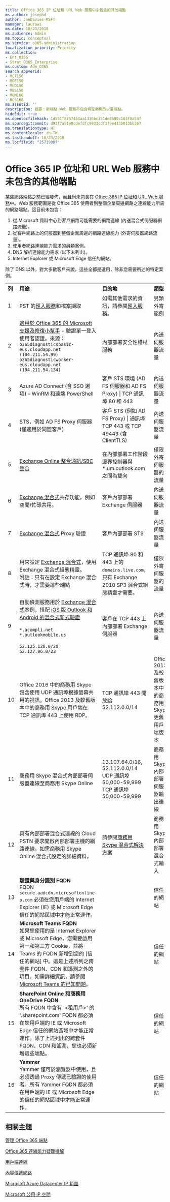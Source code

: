 ```yaml
---
title: Office 365 IP 位址和 URL Web 服務中未包含的其他端點
ms.author: josephd
author: JoeDavies-MSFT
manager: laurawi
ms.date: 10/23/2018
ms.audience: Admin
ms.topic: conceptual
ms.service: o365-administration
localization_priority: Priority
ms.collection:
- Ent_O365
- Strat_O365_Enterprise
ms.custom: Adm_O365
search.appverid:
- MET150
- MOE150
- MED150
- MBS150
- MOM160
- BCS160
ms.assetid: ''
description: 摘要：新端點 Web 服務不包含特定案例的少量端點。
hideEdit: true
ms.openlocfilehash: 1d551f8757464aa1336bc351de8689c103f0a54f
ms.sourcegitcommit: d93f7a51e8cdefdfc9933cdf1f9e413b013bb367
ms.translationtype: HT
ms.contentlocale: zh-TW
ms.lasthandoff: 10/23/2018
ms.locfileid: "25719007"
---
```

# <a name="additional-endpoints-not-included-in-the-office-365-ip-address-and-url-web-service"></a>Office 365 IP 位址和 URL Web 服務中未包含的其他端點

某些網路端點之前已經發佈，而且尚未包含在 [Office 365 IP 位址和 URL Web 服務](office-365-ip-web-service.md)中。Web 服務範圍是從 Office 365 使用者到整個企業周邊網路之連線能力所需的網路端點。這目前未包含：

1. 從 Microsoft 資料中心到客戶網路可能需要的網路連線 (內送混合式伺服器網路流量)。
2. 從客戶網路上的伺服器到整個企業周邊的網路連線能力 (外寄伺服器網路流量)。
3. 使用者網路連線能力需求的另類案例。
4. DNS 解析連線能力需求 (以下未列出)。
5. Internet Explorer 或 Microsoft Edge 信任的網站。

除了 DNS 以外，對大多數客戶來說，這些全都是選用，除非您需要所述的特定案例。

|||||
|:-----|:-----|:-----|:-----|
| **列** | **用途** | **目的地** | **類型** |
| 1  | PST 的[匯入服務](https://support.office.com/article/use-network-upload-to-import-your-organization-pst-files-to-office-365-103f940c-0468-4e1a-b527-cc8ad13a5ea6)和檔案擷取 | 如需其他需求的資訊，請參閱[匯入服務](https://support.office.com/article/use-network-upload-to-import-your-organization-pst-files-to-office-365-103f940c-0468-4e1a-b527-cc8ad13a5ea6)。 | 另類外寄範例 |
| 2  | [適用於 Office 365 的 Microsoft 支援及修復小幫手](https://diagnostics.office.com/#/) - 驗證單一登入使用者認證。來源：<br> ```o365diagnosticsbasic-eus.cloudapp.net (104.211.54.99)``` <br> ```o365diagnosticworker-eus.cloudapp.net (104.211.54.134)```  | 內部部署安全性權杖服務 | 內送伺服器流量 |
| 3  | Azure AD Connect (含 SSO 選項) – WinRM 和遠端 PowerShell | 客戶 STS 環境 (AD FS 伺服器和 AD FS Proxy) \| TCP 通訊埠 80 和 443 | 內送伺服器流量 |
| 4  | STS，例如 AD FS Proxy 伺服器 (僅適用於同盟客戶) | 客戶 STS (例如 AD FS Proxy) \| 通訊埠 TCP 443 或 TCP 49443 (含 ClientTLS) | 內送伺服器流量 |
| 5  | [Exchange Online 整合通訊/SBC 整合](https://technet.microsoft.com/library/jj673565.aspx) | 在內部部署工作階段邊界控制器與 *.um.outlook.com 之間為雙向 | 僅限外寄伺服器的流量 |
| 6  | [Exchange 混合式](https://docs.microsoft.com/exchange/exchange-deployment-assistant)共存功能，例如空閒/忙碌共用。 | 客戶內部部署 Exchange 伺服器 | 內送伺服器流量 |
| 7  | [Exchange 混合式](https://docs.microsoft.com/exchange/exchange-deployment-assistant) Proxy 驗證 | 客戶內部部署 STS | 內送伺服器流量 |
| 8  | 用來設定 [Exchange 混合式](https://docs.microsoft.com/exchange/exchange-deployment-assistant)，使用 Exchange 混合式組態精靈。 <br> 附註：只有在設定 Exchange 混合式時，才需要這些端點  | TCP 通訊埠 80 和 443 上的 ```domains.live.com```，只有 Exchange 2010 SP3 混合式組態精靈才需要。 | 僅限外寄伺服器的流量 |
| 9  | 自動偵測服務用於 [Exchange 混合式](https://docs.microsoft.com/exchange/exchange-deployment-assistant)案例，搭配 [iOS 版 Outlook 和 Android 的混合式新式驗證](https://docs.microsoft.com/Exchange/clients/outlook-for-ios-and-android/use-hybrid-modern-auth) <BR> <BR> ```*.acompli.net``` <BR> ```*.outlookmobile.us``` <BR> <BR> ```52.125.128.0/20``` <BR> ```52.127.96.0/23``` <BR> | 客戶在 TCP 443 上內部部署 Exchange 伺服器 | 內送伺服器流量 |
| 10  | Office 2016 中的商務用 Skype 包含使用 UDP 通訊埠根據螢幕共用的視訊。Office 2013 及較舊版本中的商務用 Skype 用戶端在 TCP 通訊埠 443 上使用 RDP。 | TCP 通訊埠 443 開放給 52.112.0.0/14 | Office 2013 及較舊版本中的商務用 Skype 更舊用戶端版本 |
| 11  | 商務用 Skype 混合式內部部署伺服器連線至商務用 Skype Online | 13.107.64.0/18, 52.112.0.0/14 UDP 通訊埠 50,000-59,999 <BR>  TCP 通訊埠 50,000-59,999 | 商務用 Skype 內部部署伺服器輸出連線 |
| 12  | 具有內部部署混合式連線的 Cloud PSTN 要求開啟內部部署主機的網路連線。如需商務用 Skype Online 混合式設定的詳細資料，  | 請參閱[商務用 Skype 混合式解決方案](https://docs.microsoft.com/skypeforbusiness/skype-for-business-hybrid-solutions/skype-for-business-hybrid-solutions) | 商務用 Skype 內部部署混合式輸入 |
| 13  | **驗證與身分識別 FQDN** <br> FQDN ```secure.aadcdn.microsoftonline-p.com``` 必須在您用戶端的 Internet Explorer (IE) 或 Microsoft Edge 信任的網站區域中才能正常運作。 |  | 信任的網站 |
| 14  |  **Microsoft Teams FQDN** <br> 如果您使用的是 Internet Explorer 或 Microsoft Edge，您需要啟用第一和第三方 Cookie，並將 Teams 的 FQDN 新增到您的 [信任的網站] 中。這是上述所列之跨套件 FQDN、CDN 和遙測之外的項目。如需詳細資訊，請參閱 [Microsoft Teams 的已知問題](https://docs.microsoft.com/microsoftteams/known-issues)。 |  | 信任的網站 |
| 15  |  **SharePoint Online 和商務用 OneDrive FQDN** <br> 所有 FQDN 中含有 '\<租用戶>' 的 '.sharepoint.com' FQDN 都必須在您用戶端的 IE 或 Microsoft Edge 信任的網站區域中才能正常運作。除了上述列出的跨套件 FQDN、CDN 和遙測，您也必須新增這些端點。 |  | 信任的網站 |
| 16  | **Yammer**  <br> Yammer 僅可於瀏覽器中使用，且必須透過 Proxy 傳遞已驗證的使用者。所有 Yammer FQDN 都必須在用戶端的 IE 或 Microsoft Edge 的信任的網站區域中才能正常運作。 |  | 信任的網站 |

## <a name="related-topics"></a>相關主題

[管理 Office 365 端點](managing-office-365-endpoints.md)
  
[Office 365 連線能力疑難排解](https://support.office.com/article/d4088321-1c89-4b96-9c99-54c75cae2e6d.aspx)
  
[用戶端連線](https://support.office.com/article/client-connectivity-4232abcf-4ae5-43aa-bfa1-9a078a99c78b)
  
[內容傳遞網路](https://support.office.com/article/content-delivery-networks-0140f704-6614-49bb-aa6c-89b75dcd7f1f)
  
[Microsoft Azure Datacenter IP 範圍](https://www.microsoft.com/download/details.aspx?id=41653)
  
[Microsoft 公用 IP 空間](https://www.microsoft.com/download/details.aspx?id=53602)

